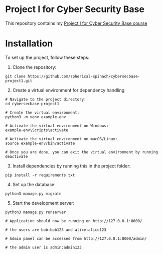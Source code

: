 # Project I for Cyber Security Base

This repository contains my [Project I for Cyber Security Base course](https://cybersecuritybase.mooc.fi/module-3.1)

# Installation

To set up the project, follow these steps:

1. Clone the repository:

```
git clone https://github.com/spherical-spinach/cybersecbase-project1.git
```

2. Create a virtual environment for dependency handling

```
# Navigate to the project directory:
cd cybersecbase-project1

# Create the virtual environment:
python3 -m venv example-env

# Activate the virtual environment on Windows:
example-env\Scripts\activate

# Activate the virtual environment on macOS/Linux:
source example-env/bin/activate

# Once you are done, you can exit the virtual environment by running
deactivate
```

3. Install dependencies by running this in the project folder:

```
pip install -r requirements.txt

```

4. Set up the database:

```
python3 manage.py migrate

```

5. Start the development server:

```
python3 manage.py runserver

# Application should now be running on http://127.0.0.1:8000/

# the users are bob:bob123 and alice:alice123

# Admin panel can be accessed from http://127.0.0.1:8000/admin/

# the admin user is admin:admin123

```
